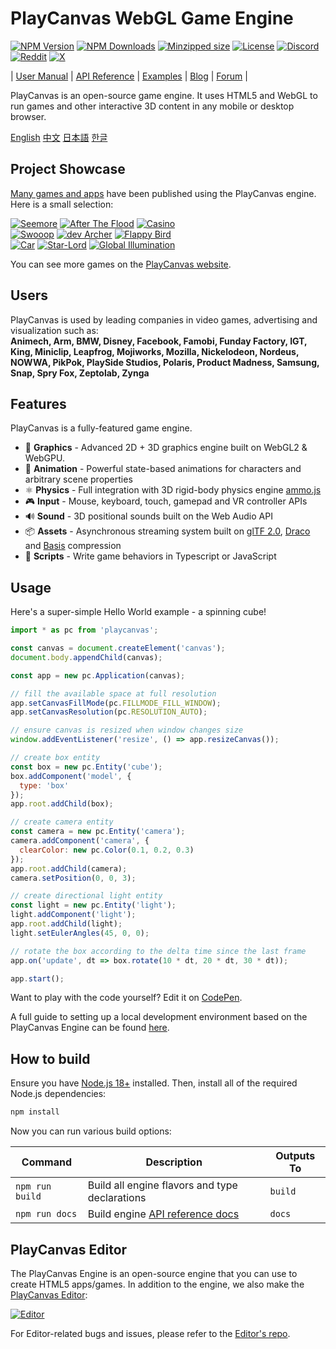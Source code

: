 # PlayCanvas WebGL Game Engine

[![NPM Version](https://img.shields.io/npm/v/playcanvas)](https://www.npmjs.com/package/playcanvas)
[![NPM Downloads](https://img.shields.io/npm/dw/playcanvas)](https://npmtrends.com/playcanvas)
[![Minzipped size](https://img.shields.io/bundlephobia/minzip/playcanvas)](https://bundlephobia.com/result?p=playcanvas)
[![License](https://img.shields.io/npm/l/playcanvas)](https://github.com/playcanvas/engine/blob/main/LICENSE)
[![Discord](https://img.shields.io/badge/Discord-5865F2?style=flat&logo=discord&logoColor=white&color=black)](https://discord.gg/RSaMRzg)
[![Reddit](https://img.shields.io/badge/Reddit-FF4500?style=flat&logo=reddit&logoColor=white&color=black)](https://www.reddit.com/r/PlayCanvas)
[![X](https://img.shields.io/badge/X-000000?style=flat&logo=x&logoColor=white&color=black)](https://x.com/intent/follow?screen_name=playcanvas)

| [User Manual](https://developer.playcanvas.com) | [API Reference](https://api.playcanvas.com/engine) | [Examples](https://playcanvas.github.io) | [Blog](https://blog.playcanvas.com) | [Forum](https://forum.playcanvas.com) |

PlayCanvas is an open-source game engine. It uses HTML5 and WebGL to run games and other interactive 3D content in any mobile or desktop browser.

[English](https://github.com/playcanvas/engine/blob/dev/README.md)
[中文](https://github.com/playcanvas/engine/blob/dev/README-zh.md)
[日本語](https://github.com/playcanvas/engine/blob/dev/README-ja.md)
[한글](https://github.com/playcanvas/engine/blob/dev/README-kr.md)

## Project Showcase

[Many games and apps](https://github.com/playcanvas/awesome-playcanvas) have been published using the PlayCanvas engine. Here is a small selection:

[![Seemore](https://s3-eu-west-1.amazonaws.com/images.playcanvas.com/projects/14705/319531/O4J4VU-image-25.jpg)](https://playcanv.as/p/MflWvdTW/) [![After The Flood](https://s3-eu-west-1.amazonaws.com/images.playcanvas.com/projects/14928/440410/98554E-image-25.jpg)](https://playcanv.as/p/44MRmJRU/) [![Casino](https://s3-eu-west-1.amazonaws.com/images.playcanvas.com/projects/14928/349824/U88HJQ-image-25.jpg)](https://playcanv.as/p/LpmXGUe6/)  
[![Swooop](https://s3-eu-west-1.amazonaws.com/images.playcanvas.com/projects/12/4763/TKYXB8-image-25.jpg)](https://playcanv.as/p/JtL2iqIH/) [![dev Archer](https://s3-eu-west-1.amazonaws.com/images.playcanvas.com/projects/12/415995/10A5A9-image-25.jpg)](https://playcanv.as/p/JERg21J8/) [![Flappy Bird](https://s3-eu-west-1.amazonaws.com/images.playcanvas.com/projects/8/375389/23PRTL-image-25.jpg)](https://playcanv.as/p/2OlkUaxF/)  
[![Car](https://s3-eu-west-1.amazonaws.com/images.playcanvas.com/projects/12/347824/7ULQ3Y-image-25.jpg)](https://playcanv.as/p/RqJJ9oU9/) [![Star-Lord](https://s3-eu-west-1.amazonaws.com/images.playcanvas.com/projects/12/333626/BGQN9H-image-25.jpg)](https://playcanv.as/p/SA7hVBLt/) [![Global Illumination](https://s3-eu-west-1.amazonaws.com/images.playcanvas.com/projects/4373/625081/6AB32D-image-25.jpg)](https://playcanv.as/p/ZV4PW6wr/ )

You can see more games on the [PlayCanvas website](https://playcanvas.com/explore).

## Users

PlayCanvas is used by leading companies in video games, advertising and visualization such as:  
**Animech, Arm, BMW, Disney, Facebook, Famobi, Funday Factory, IGT, King, Miniclip, Leapfrog, Mojiworks, Mozilla, Nickelodeon, Nordeus, NOWWA, PikPok, PlaySide Studios, Polaris, Product Madness, Samsung, Snap, Spry Fox, Zeptolab, Zynga**

## Features

PlayCanvas is a fully-featured game engine.

* 🧊 **Graphics** - Advanced 2D + 3D graphics engine built on WebGL2 & WebGPU.
* 🏃 **Animation** - Powerful state-based animations for characters and arbitrary scene properties
* ⚛️ **Physics** - Full integration with 3D rigid-body physics engine [ammo.js](https://github.com/kripken/ammo.js)
* 🎮 **Input** - Mouse, keyboard, touch, gamepad and VR controller APIs
* 🔊 **Sound** - 3D positional sounds built on the Web Audio API
* 📦 **Assets** - Asynchronous streaming system built on [glTF 2.0](https://www.khronos.org/gltf/), [Draco](https://google.github.io/draco/) and [Basis](https://github.com/BinomialLLC/basis_universal) compression
* 📜 **Scripts** - Write game behaviors in Typescript or JavaScript

## Usage

Here's a super-simple Hello World example - a spinning cube!

```js
import * as pc from 'playcanvas';

const canvas = document.createElement('canvas');
document.body.appendChild(canvas);

const app = new pc.Application(canvas);

// fill the available space at full resolution
app.setCanvasFillMode(pc.FILLMODE_FILL_WINDOW);
app.setCanvasResolution(pc.RESOLUTION_AUTO);

// ensure canvas is resized when window changes size
window.addEventListener('resize', () => app.resizeCanvas());

// create box entity
const box = new pc.Entity('cube');
box.addComponent('model', {
  type: 'box'
});
app.root.addChild(box);

// create camera entity
const camera = new pc.Entity('camera');
camera.addComponent('camera', {
  clearColor: new pc.Color(0.1, 0.2, 0.3)
});
app.root.addChild(camera);
camera.setPosition(0, 0, 3);

// create directional light entity
const light = new pc.Entity('light');
light.addComponent('light');
app.root.addChild(light);
light.setEulerAngles(45, 0, 0);

// rotate the box according to the delta time since the last frame
app.on('update', dt => box.rotate(10 * dt, 20 * dt, 30 * dt));

app.start();
```

Want to play with the code yourself? Edit it on [CodePen](https://codepen.io/playcanvas/pen/NPbxMj).

A full guide to setting up a local development environment based on the PlayCanvas Engine can be found [here](https://developer.playcanvas.com/user-manual/engine/standalone/).

## How to build

Ensure you have [Node.js 18+](https://nodejs.org) installed. Then, install all of the required Node.js dependencies:

```sh
npm install
```

Now you can run various build options:

| Command         | Description                                    | Outputs To |
| --------------- | ---------------------------------------------- | ---------- |
| `npm run build` | Build all engine flavors and type declarations | `build`    |
| `npm run docs`  | Build engine [API reference docs](https://api.playcanvas.com/modules/Engine.html)        | `docs`     |

## PlayCanvas Editor

The PlayCanvas Engine is an open-source engine that you can use to create HTML5 apps/games. In addition to the engine, we also make the [PlayCanvas Editor](https://playcanvas.com/):

[![Editor](https://github.com/playcanvas/editor/blob/main/images/editor.png?raw=true)](https://github.com/playcanvas/editor)

For Editor-related bugs and issues, please refer to the [Editor's repo](https://github.com/playcanvas/editor).
